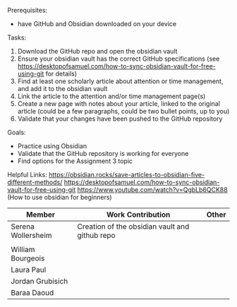 Prerequisites:
- have GitHub and Obsidian downloaded on your device

Tasks:
1. Download the GitHub repo and open the obsidian vault
2. Ensure your obsidian vault has the correct GitHub specifications (see https://desktopofsamuel.com/how-to-sync-obsidian-vault-for-free-using-git for details)
3. Find at least one scholarly article about attention or time management, and add it to the obsidian vault
4. Link the article to the attention and/or time management page(s)
5. Create a new page with notes about your article, linked to the original article (could be a few paragraphs, could be two bullet points, up to you)
6. Validate that your changes have been pushed to the GitHub repository

Goals:
- Practice using Obsidian
- Validate that the GitHub repository is working for everyone
- Find options for the Assignment 3 topic


Helpful Links:
https://obsidian.rocks/save-articles-to-obsidian-five-different-methods/
https://desktopofsamuel.com/how-to-sync-obsidian-vault-for-free-using-git
https://www.youtube.com/watch?v=QgbLb6QCK88 (How to use obsidian for beginners)

|Member|Work Contribution|Other|
|---|---|---|
|Serena Wollersheim| Creation of the obsidian vault and github repo
| |
|William Bourgeois| | |
|Laura Paul| | |
|Jordan Grubisich| | |
|Baraa Daoud| | |

